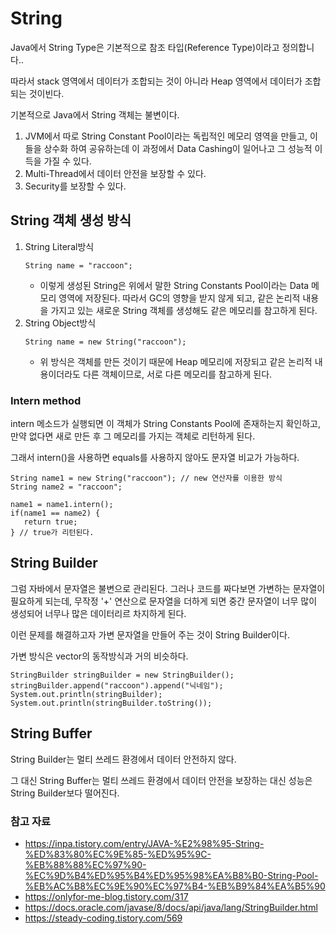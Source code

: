 # String
Java에서 String Type은 기본적으로 참조 타입(Reference Type)이라고 정의합니다..

따라서 stack 영역에서 데이터가 조합되는 것이 아니라 Heap 영역에서 데이터가 조합되는 것이빈다.

기본적으로 Java에서 String 객체는 불변이다.

1. JVM에서 따로 String Constant Pool이라는 독립적인 메모리 영역을 만들고, 이들을 상수화 하여 공유하는데 이 과정에서 Data Cashing이 일어나고 그 성능적 이득을 가질 수 있다.
2. Multi-Thread에서 데이터 안전을 보장할 수 있다.
3. Security를 보장할 수 있다.

## String 객체 생성 방식
1. String Literal방식
   ```
   String name = "raccoon";
   ```
   - 이렇게 생성된 String은 위에서 말한 String Constants Pool이라는 Data 메모리 영역에 저장된다. 따라서 GC의 영향을 받지 않게 되고, 같은 논리적 내용을 가지고 있는 새로운 String 객체를 생성해도 같은 메모리를 참고하게 된다.
2. String Object방식
   ```
   String name = new String("raccoon");
   ```
   - 위 방식은 객체를 만든 것이기 때문에 Heap 메모리에 저장되고 같은 논리적 내용이더라도 다른 객체이므로, 서로 다른 메모리를 참고하게 된다.

### Intern method
intern 메소드가 실행되면 이 객체가 String Constants Pool에 존재하는지 확인하고, 만약 없다면 새로 만든 후 그 메모리를 가지는 객체로 리턴하게 된다.

그래서 intern()을 사용하면 equals를 사용하지 않아도 문자열 비교가 가능하다.

```
String name1 = new String("raccoon"); // new 연산자를 이용한 방식
String name2 = "raccoon";

name1 = name1.intern();
if(name1 == name2) {
   return true;
} // true가 리턴된다.
```

## String Builder
그럼 자바에서 문자열은 불변으로 관리된다. 그러나 코드를 짜다보면 가변하는 문자열이 필요하게 되는데, 무작정 '+' 연산으로 문자열을 더하게 되면 중간 문자열이 너무 많이 생성되어 너무나 많은 데이터리르 차지하게 된다.

이런 문제를 해결하고자 가변 문자열을 만들어 주는 것이 String Builder이다.

가변 방식은 vector의 동작방식과 거의 비슷하다.

```
StringBuilder stringBuilder = new StringBuilder();
stringBuilder.append("raccoon").append("닉네임");
System.out.println(stringBuilder);
System.out.println(stringBuilder.toString());
```

## String Buffer
String Builder는 멀티 쓰레드 환경에서 데이터 안전하지 않다.

그 대신 String Buffer는 멀티 쓰레드 환경에서 데이터 안전을 보장하는 대신 성능은 String Builder보다 떨어진다.

### 참고 자료
- https://inpa.tistory.com/entry/JAVA-%E2%98%95-String-%ED%83%80%EC%9E%85-%ED%95%9C-%EB%88%88%EC%97%90-%EC%9D%B4%ED%95%B4%ED%95%98%EA%B8%B0-String-Pool-%EB%AC%B8%EC%9E%90%EC%97%B4-%EB%B9%84%EA%B5%90
- https://onlyfor-me-blog.tistory.com/317
- https://docs.oracle.com/javase/8/docs/api/java/lang/StringBuilder.html
- https://steady-coding.tistory.com/569
